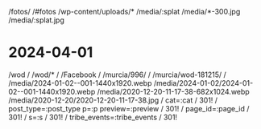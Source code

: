 /fotos/ /#fotos
/wp-content/uploads/* /media/:splat
/media/*-300.jpg /media/:splat.jpg

# 2024-04-01
/wod /
/wod/* /
/Facebook /
/murcia/996/ /
/murcia/wod-181215/ /
/media/2024-01-02--001-1440x1920.webp /media/2024-01-02/2024-01-02--001-1440x1920.webp
/media/2020-12-20-11-17-38-682x1024.webp /media/2020-12-20/2020-12-20-11-17-38.jpg
/ cat=:cat / 301!
/ post_type=:post_type p=:p preview=:preview / 301!
/ page_id=:page_id / 301!
/ s=:s / 301!
/ tribe_events=:tribe_events / 301!
